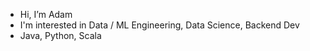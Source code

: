 - Hi, I’m Adam
- I'm interested in Data / ML Engineering, Data Science, Backend Dev
- Java, Python, Scala

<!---
sidorovichva/sidorovichva is a ✨ special ✨ repository because its `README.md` (this file) appears on your GitHub profile.
You can click the Preview link to take a look at your changes.
--->
